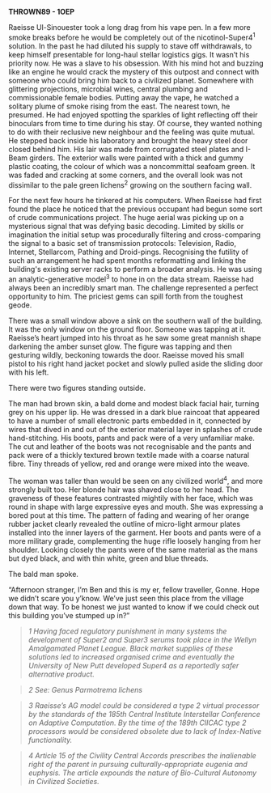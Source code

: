 **THROWN89 - 1OEP**

Raeisse Ul-Sinouester took a long drag from his vape pen. In a few more
smoke breaks before he would be completely out of the
nicotinol-Super4<sup>1</sup> solution. In the past he had diluted his
supply to stave off withdrawals, to keep himself presentable for
long-haul stellar logistics gigs. It wasn’t his priority now. He was a
slave to his obsession. With his mind hot and buzzing like an engine he
would crack the mystery of this outpost and connect with someone who
could bring him back to a civilized planet. Somewhere with glittering
projections, microbial wines, central plumbing and commissionable female
bodies. Putting away the vape, he watched a solitary plume of smoke
rising from the east. The nearest town, he presumed. He had enjoyed
spotting the sparkles of light reflecting off their binoculars from time
to time during his stay. Of course, they wanted nothing to do with their
reclusive new neighbour and the feeling was quite mutual. He stepped
back inside his laboratory and brought the heavy steel door closed
behind him. His lair was made from corrugated steel plates and I-Beam
girders. The exterior walls were painted with a thick and gummy plastic
coating, the colour of which was a noncommittal seafoam green. It was
faded and cracking at some corners, and the overall look was not
dissimilar to the pale green lichens<sup>2</sup> growing on the southern
facing wall.

For the next few hours he tinkered at his computers. When Raeisse had
first found the place he noticed that the previous occupant had begun
some sort of crude communications project. The huge aerial was picking
up on a mysterious signal that was defying basic decoding. Limited by
skills or imagination the initial setup was procedurally filtering and
cross-comparing the signal to a basic set of transmission protocols:
Television, Radio, Internet, Stellarcom, Pathing and Droid-pings.
Recognising the futility of such an arrangement he had spent months
reformatting and linking the building's existing server racks to perform
a broader analysis. He was using an analytic-generative
model<sup>3</sup> to hone in on the data stream. Raeisse had always been
an incredibly smart man. The challenge represented a perfect opportunity
to him. The priciest gems can spill forth from the toughest geode.

There was a small window above a sink on the southern wall of the
building. It was the only window on the ground floor. Someone was
tapping at it. Raeisse’s heart jumped into his throat as he saw some
great mannish shape darkening the amber sunset glow. The figure was
tapping and then gesturing wildly, beckoning towards the door. Raeisse
moved his small pistol to his right hand jacket pocket and slowly pulled
aside the sliding door with his left.

There were two figures standing outside. 

The man had brown skin, a bald dome and modest black facial hair,
turning grey on his upper lip. He was dressed in a dark blue raincoat
that appeared to have a number of small electronic parts embedded in it,
connected by wires that dived in and out of the exterior material layer
in splashes of crude hand-stitching. His boots, pants and pack were of a
very unfamiliar make. The cut and leather of the boots was not
recognisable and the pants and pack were of a thickly textured brown
textile made with a coarse natural fibre. Tiny threads of yellow, red
and orange were mixed into the weave.

The woman was taller than would be seen on any civilized
world<sup>4</sup>, and more strongly built too. Her blonde hair was
shaved close to her head. The graveness of these features contrasted
mightily with her face, which was round in shape with large expressive
eyes and mouth. She was expressing a bored pout at this time. The
pattern of fading and wearing of her orange rubber jacket clearly
revealed the outline of micro-light armour plates installed into the
inner layers of the garment. Her boots and pants were of a more military
grade, complementing the huge rifle loosely hanging from her shoulder.
Looking closely the pants were of the same material as the mans but dyed
black, and with thin white, green and blue threads.

The bald man spoke.

“Afternoon stranger, I’m Ben and this is my er, fellow traveller, Gonne.
Hope we didn’t scare you y’know. We’ve just seen this place from the
village down that way. To be honest we just wanted to know if we could
check out this building you’ve stumped up in?”

>*1 Having faced regulatory punishment in many systems the development of
Super2 and Super3 serums took place in the Wellyn Amalgamated Planet
League. Black market supplies of these solutions led to increased
organised crime and eventually the University of New Putt developed
Super4 as a reportedly safer alternative product.*

>*2 See: Genus Parmotrema lichens*

>*3 Raeisse’s AG model could be considered a type 2 virtual processor by
the standards of the 185th Central Institute Interstellar Conference on
Adaptive Computation. By the time of the 189th CIICAC type 2 processors
would be considered obsolete due to lack of Index-Native functionality.*

>*4 Article 15 of the Civility Central Accords prescribes the inalienable
right of the parent in pursuing culturally-appropriate eugenia and
euphysis. The article expounds the nature of Bio-Cultural Autonomy in
Civilized Societies.*
